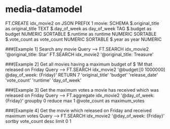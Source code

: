 # media-datamodel

 FT.CREATE idx_movie2 on JSON PREFIX 1 movie:
         SCHEMA
           $.original_title as original_title TEXT
           $.day_of_week as day_of_week TAG
           $.budget as budget NUMERIC SORTABLE
           $.runtime as runtime NUMERIC SORTABLE
           $.vote_count as vote_count NUMERIC SORTABLE
           $.year as year NUMERIC


###[Example 1] Search any movie
Query --> 
FT.SEARCH idx_movie2 '@original_title: Star' 
FT.SEARCH idx_movie2 '@original_title: Treasure' 


###[Example 2] Get all movies having a maximum budget of $ 1M that released on Friday
Query --> 
FT.SEARCH idx_movie2 '@budget:[0 1000000] @day_of_week: {Friday}' RETURN 7 'original_title' 'budget' 'release_date' 'vote_count' 'runtime' 'day_of_week'


###[Example 3] Get the maximum votes a movie has received which was released on Friday 
Query -->
FT.aggregate idx_movie2 '@day_of_week: {Friday}' groupby 0 reduce max 1 @vote_count as maximum_votes 


###[Example 4] Get the movie which released on Friday and received maximum votes 
Query -->
FT.SEARCH idx_movie2 '@day_of_week: {Friday}' sortby vote_count desc limit 0 1
